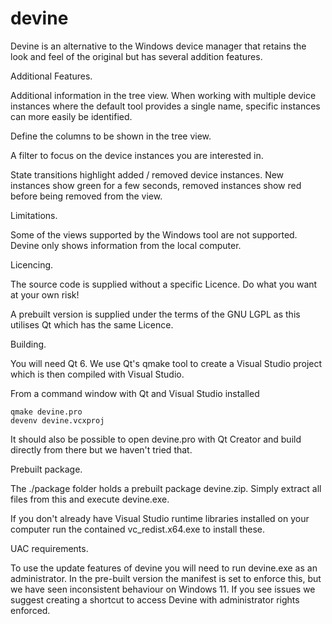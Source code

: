 # devine

Devine is an alternative to the Windows device manager that retains the look and feel of the original but has several addition features. 

Additional Features. 

  Additional information in the tree view. When working with multiple device instances where the default tool provides a single name, 
  specific instances can more easily be identified.

  Define the columns to be shown in the tree view. 

  A filter to focus on the device instances you are interested in. 

  State transitions highlight added / removed device instances. New instances show green for a few seconds, removed instances show red 
  before being removed from the view. 


Limitations. 

  Some of the views supported by the Windows tool are not supported.
  Devine only shows information from the local computer.

Licencing. 

  The source code is supplied without a specific Licence. Do what you want at your own risk! 

  A prebuilt version is supplied under the terms of the GNU LGPL as this utilises Qt which has the same Licence.

Building. 

  You will need Qt 6. We use Qt's qmake tool to create a Visual Studio project which is then compiled with Visual Studio. 

  From a command window with Qt and Visual Studio installed

    qmake devine.pro
    devenv devine.vcxproj 

  It should also be possible to open devine.pro with Qt Creator and build directly from there but we haven't tried that. 


Prebuilt package. 

  The ./package folder holds a prebuilt package devine.zip. 
  Simply extract all files from this and execute devine.exe. 

  If you don't already have Visual Studio runtime libraries installed on your computer run the contained vc_redist.x64.exe to install these. 

UAC requirements. 

  To use the update features of devine you will need to run devine.exe as an administrator. 
  In the pre-built version the manifest is set to enforce this, but we have seen inconsistent behaviour on Windows 11. 
  If you see issues we suggest creating a shortcut to access Devine with administrator rights enforced. 


